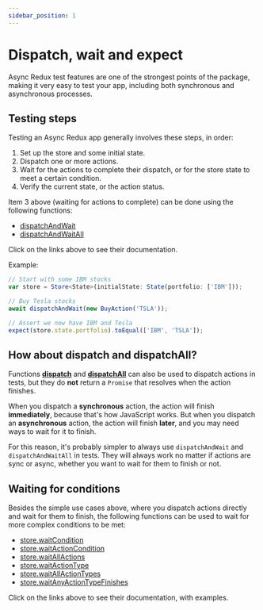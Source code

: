 ```yaml
---
sidebar_position: 1
---
```


# Dispatch, wait and expect

Async Redux test features are one of the strongest points of the package,
making it very easy to test your app, including both synchronous and asynchronous
processes.

## Testing steps

Testing an Async Redux app generally involves these steps, in order:

1. Set up the store and some initial state.
2. Dispatch one or more actions.
3. Wait for the actions to complete their dispatch, or for the store state to meet
   a certain condition.
4. Verify the current state, or the action status.

Item 3 above (waiting for actions to complete) can be done using the following functions:

* [dispatchAndWait](../dispatching-actions#dispatch-and-wait)
* [dispatchAndWaitAll](../dispatching-actions#dispatch-and-wait-all)

Click on the links above to see their documentation.

Example:

```ts
// Start with some IBM stocks
var store = Store<State>(initialState: State(portfolio: ['IBM']));

// Buy Tesla stocks  
await dispatchAndWait(new BuyAction('TSLA'));  

// Assert we now have IBM and Tesla
expect(store.state.portfolio).toEqual(['IBM', 'TSLA']);
```

## How about dispatch and dispatchAll?

Functions [**dispatch**](../dispatching-actions#dispatch-one-action)
and [**dispatchAll**](../dispatching-actions#dispatch-all-multiple-actions)
can also be used to dispatch actions in tests,
but they do **not** return a `Promise` that resolves when the action finishes.

When you dispatch a **synchronous** action, the action will finish **immediately**,
because that's how JavaScript works. But when you dispatch an **asynchronous** action,
the action will finish **later**, and you may need ways to wait for it to finish.

For this reason, it's probably simpler to always use `dispatchAndWait`
and `dispatchAndWaitAll` in tests.
They will always work no matter if actions are sync or async,
whether you want to wait for them to finish or not.

## Waiting for conditions

Besides the simple use cases above, where you dispatch actions directly and wait for them to finish,
the following functions can be used to wait for more complex conditions to be met:

* [store.waitCondition](../wait-for-condition#waitcondition)
* [store.waitActionCondition](../wait-for-condition#waitactioncondition)
* [store.waitAllActions](../wait-for-condition#waitallactions)
* [store.waitActionType](../wait-for-condition#waitallactiontypes-and-waitactiontype)
* [store.waitAllActionTypes](../wait-for-condition#waitallactiontypes-and-waitactiontype)
* [store.waitAnyActionTypeFinishes](../wait-for-condition#waitanyactiontypefinishes)

Click on the links above to see their documentation, with examples.

